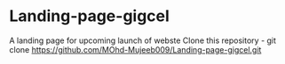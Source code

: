 # Landing-page-gigcel
A landing page for upcoming launch of webste 
Clone this repository - git clone https://github.com/MOhd-Mujeeb009/Landing-page-gigcel.git
